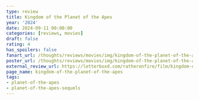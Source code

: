 ```yaml
---
type: review
title: Kingdom of the Planet of the Apes
year: '2024'
date: 2024-09-11 00:00:00
categories: [reviews, movies]
draft: false
rating: 4
has_spoilers: false
fanart_url: /thoughts/reviews/movies/img/kingdom-of-the-planet-of-the-apes_fanart.png
poster_url: /thoughts/reviews/movies/img/kingdom-of-the-planet-of-the-apes_poster.png
external_review_url: https://letterboxd.com/ratheronfire/film/kingdom-of-the-planet-of-the-apes/
page_name: kingdom-of-the-planet-of-the-apes
tags:
- planet-of-the-apes
- planet-of-the-apes-sequels
---
```


